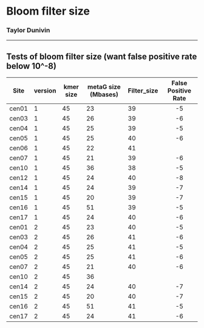 # Bloom filter size
### Taylor Dunivin

---
## Tests of bloom filter size (want false positive rate below 10^-8)

| Site | version | kmer size | metaG size (Mbases) | Filter_size | False Positive Rate | 
| --------- | ----- | ----- | ---------- | --------- |:-----: |
| cen01 | 1 | 45 | 23 | 39 | -5 |  
| cen03 | 1 | 45 | 26 | 39 | -6 |  
| cen04 | 1 | 45 | 25 | 39 | -5 |  
| cen05 | 1 | 45 | 25 | 40 | -6 |  
| cen06 | 1 | 45 | 22 | 41 |  |  
| cen07 | 1 | 45 | 21 | 39 | -6 |   
| cen10 | 1 | 45 | 36 | 38 | -5 |   
| cen12 | 1 | 45 | 24 | 40 | -8 |   
| cen14 | 1 | 45 | 24 | 39 | -7 |   
| cen15 | 1 | 45 | 20 | 39 | -7 |   
| cen16 | 1 | 45 | 51 | 39 | -5 |   
| cen17 | 1 | 45 | 24 | 40 | -6 |   
| cen01 | 2 | 45 | 23 | 40 | -5 |  
| cen03 | 2 | 45 | 26 | 41 | -6 |  
| cen04 | 2 | 45 | 25 | 41 | -5 |  
| cen05 | 2 | 45 | 25 | 41 | -6 |  
| cen07 | 2 | 45 | 21 | 40 | -6 |   
| cen10 | 2 | 45 | 36 |  |  |   
| cen14 | 2 | 45 | 24 | 40 | -7 |   
| cen15 | 2 | 45 | 20 | 40 | -7 |   
| cen16 | 2 | 45 | 51 | 41 | -5 |   
| cen17 | 2 | 45 | 24 | 41 | -6 |  
